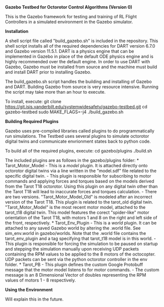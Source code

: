 

**Gazebo Testbed for Octorotor Control Algorithms (Version 0)**

This is the Gazebo framework for testing and training of RL Flight Controllers in a simulated 
environment in the Gazebo simulator.


**Installation**

A shell script file called "build_gazebo.sh" is included in the repository. This shell script installs all of the required dependencies for DART version 6.7.0 and Gazebo version 11.5.1. DART is a physics engine that can be implemented in Gazebo in place of the default ODE physics engine and is highly recommended over the default engine. In order to use DART with Gazebo, Gazebo must be installed from source and the machine must build and install DART prior to installing Gazebo.

The build_gazebo.sh script handles the building and installing of Gazebo and DART. Building Gazebo from source is very resource intensive. Running the script may take more than an hour to execute.

To install, execute:
	git clone https://git.isis.vanderbilt.edu/systemwidesafety/gazebo-testbed.git
	cd gazebo-testbed
	sudo MAKE_FLAGS=-j4 ./build_gazebo.sh
	

**Building Required Plugins**

Gazebo uses pre-compiled libraries called plugins to do programmatically run simulations. The Testbed uses several plugins to simulate octorotor digital twins and communicate envrionment states back to python code.

To build all of the required plugins, execute:
	cd gazebo/plugins
	./build.sh

The included plugins are as follows in the gazebo/plugins folder:
	* Tarot_Motor_Model - This is a *model* plugin. It is attached directly onto octorotor digital 								twins via a line written in the "model.sdf" file related to the specific 								digital twin.
						- This plugin is responsible for subscribing to motor commands and applying 							forces and torques based on the models derived from the Tarot T18 								octorotor. Using this plugin on any digital twin other than the Tarot T18 								will lead to inaccurate forces and torques calculation.
						- There are two versions. "Tarot_Motor_Model_Old" is modeled after an 								incorrect version of the Tarot T18. This plugin is related to the 								tarot_old digital twin.
							"Tarot_Motor_Model" is the most recent motor model, attached to the 							tarot_t18 digital twin. This model features the corect "spider-like" 								motor orientation of the Tarot T18, with motors 1 and 8 on the right and 								left side of the front, respectively.
	* Tarot_Env_Plugin	- This is a *world* plugin. It can be attached to any saved Gazebo world by 							altering the .world file. See sim_env.world in gazebo/worlds. Note that 							the .world file contains the tarot_env_plugin and a tag specifying that 							tarot_t18 model is in this world.
						- This plugin is responsible for forcing the simulation to be paused on 							startup and stepping the simulation manually upon receiving UDP packets 							containing the RPM values to be applied to the 8 motors of the 								octocopter. UDP packets can be sent via the python octorotor controller 							in the env folder.
	*	Tarot_PB		- This plugin defines the custom Google Protobuff message that the motor 								model listens to for motor commands.
						- The custom message is an 8 Dimensional Vector of doubles representing the 							RPM values of motors 1 - 8 respectively.



**Using the Environment**

Will explain this in the future.


